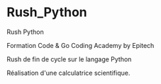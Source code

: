 # Rush_Python
Rush Python

Formation Code & Go Coding Academy by Epitech

Rush de fin de cycle sur le langage Python

Réalisation d'une calculatrice scientifique.
